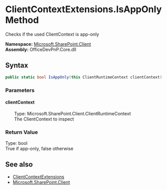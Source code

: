 # ClientContextExtensions.IsAppOnly Method  
 Checks if the used ClientContext is app-only   

**Namespace:** [Microsoft.SharePoint.Client](Microsoft.SharePoint.Client.md)  
**Assembly:** OfficeDevPnP.Core.dll  
## Syntax
```C#
public static bool IsAppOnly(this ClientRuntimeContext clientContext)
```
### Parameters
#### clientContext  
&emsp;&emsp;Type: Microsoft.SharePoint.Client.ClientRuntimeContext  
&emsp;&emsp;The ClientContext to inspect  

  

### Return Value
Type: bool  
True if app-only, false otherwise  


## See also
- [ClientContextExtensions](Microsoft.SharePoint.Client.ClientContextExtensions.md) 
- [Microsoft.SharePoint.Client](Microsoft.SharePoint.Client.md) 
